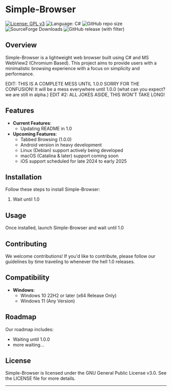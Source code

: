 # Simple-Browser

[![License: GPL v3](https://img.shields.io/github/license/DanielLMcGuire/Simple-Browser)](https://www.gnu.org/licenses/old-licenses/gpl-3.0) ![Language: C#](https://img.shields.io/badge/language-C%23-178600) ![GitHub repo size](https://img.shields.io/github/repo-size/DanielLMcGuire/Simple-Browser) ![SourceForge Downloads](https://img.shields.io/sourceforge/dm/simple-browser) ![GitHub release (with filter)](https://img.shields.io/github/v/release/DanielLMcGuire/Simple-Browser)

## Overview

Simple-Browser is a lightweight web browser built using C# and MS WebView2 (Chromium Based). This project aims to provide users with a minimalistic browsing experience with a focus on simplicity and performance.

EDIT: THIS IS A COMPLETE MESS UNTIL 1.0.0 SORRY FOR THE CONFUSION!
      It will be a mess everywhere until 1.0.0 (what can you expect? we are still in alpha.)
EDIT #2: ALL JOKES ASIDE, THIS WON'T TAKE LONG!


## Features

- **Current Features**: 
  - Updating README in 1.0
- **Upcoming Features**:
  - Tabbed Browsing (1.0.0)
  - Android version in heavy development
  - Linux (Debian) support actively being developed
  - macOS (Catalina & later) support coming soon
  - iOS support scheduled for late 2024 to early 2025

## Installation

Follow these steps to install Simple-Browser:
1. Wait until 1.0

## Usage

Once installed, launch Simple-Browser and wait until 1.0

## Contributing

We welcome contributions! If you'd like to contribute, please follow our guidelines by time traveling to whenever the hell 1.0 releases.

## Compatibility

- **Windows**:
  - Windows 10 22H2 or later (x64 Release Only)
  - Windows 11 (Any Version)

## Roadmap

Our roadmap includes:
- Waiting until 1.0.0
- more waiting...

## License

Simple-Browser is licensed under the GNU General Public License v3.0. See the LICENSE file for more details.

---

